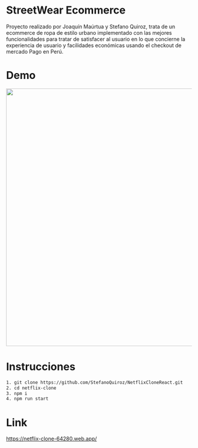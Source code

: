 # StreetWear Ecommerce

Proyecto realizado por Joaquín Maúrtua y Stefano Quiroz, trata de un ecommerce de ropa de estilo urbano implementado con las mejores funcionalidades para tratar de satisfacer al usuario en lo que concierne la experiencia de usuario y facilidades económicas usando el checkout de mercado Pago en Perú.

# Demo

<p align="center">

<img src='https://github.com/StefanoQuiroz/NetflixCloneReact/blob/main/gif/netflix.gif' width='700px'>

</p>

# Instrucciones

```sh
1. git clone https://github.com/StefanoQuiroz/NetflixCloneReact.git
2. cd netflix-clone
3. npm i
4. npm run start
```

# Link

<p align="left">

https://netflix-clone-64280.web.app/

</p>